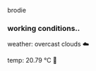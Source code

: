 brodie

<!--weather_start-->
### working conditions..

weather: overcast clouds ☁️

temp: 20.79 °C 🥶

<!--weather_end-->
